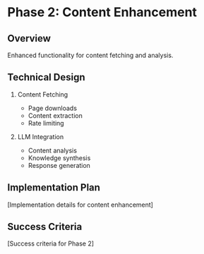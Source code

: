 # Phase 2: Content Enhancement

## Overview
Enhanced functionality for content fetching and analysis.

## Technical Design
1. Content Fetching
   - Page downloads
   - Content extraction
   - Rate limiting

2. LLM Integration
   - Content analysis
   - Knowledge synthesis
   - Response generation

## Implementation Plan
[Implementation details for content enhancement]

## Success Criteria
[Success criteria for Phase 2]
